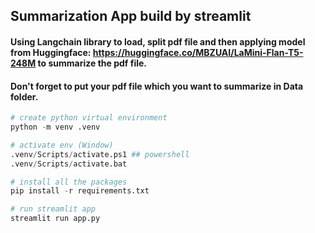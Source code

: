 ## Summarization App build by streamlit
#### Using Langchain library to load, split pdf file and then applying model from Huggingface: https://huggingface.co/MBZUAI/LaMini-Flan-T5-248M to summarize the pdf file.  
#### Don't forget to put your pdf file which you want to summarize in Data folder.
```python
# create python virtual environment
python -m venv .venv

# activate env (Window)
.venv/Scripts/activate.ps1 ## powershell
.venv/Scripts/activate.bat

# install all the packages
pip install -r requirements.txt

# run streamlit app
streamlit run app.py
```

